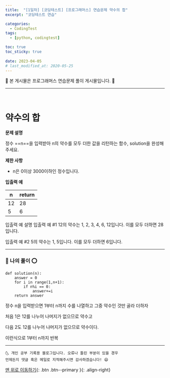 ```yaml
---
title:  "[1일차] [코딩테스트] [프로그래머스] 연습문제 약수의 합" 
excerpt: "코딩테스트 연습"

categories:
  - CodingTest
tags:
  - [python, codingtest]

toc: true
toc_sticky: true
 
date: 2023-04-05
# last_modified_at: 2020-05-25
---
```


🎀 본 게시물은 프로그래머스 연습문제 풀이 게시물입니다. 🎀 

---
<br>

# 약수의 합

__문제 설명__ 

정수 ==n==을 입력받아 n의 약수를 모두 더한 값을 리턴하는 함수, solution을 완성해주세요.

__제한 사항__

+ n은 0이상 3000이하인 정수입니다. 

__입출력 예__

| n | return |
|---|---|
| 12 | 28 |
| 5 | 6 |

입출력 예 설명
입출력 예 #1
12의 약수는 1, 2, 3, 4, 6, 12입니다. 이를 모두 더하면 28입니다.

입출력 예 #2
5의 약수는 1, 5입니다. 이를 모두 더하면 6입니다.

---

### 🚀 나의 풀이 ⭕

```
def solution(n):
    answer = 0
    for i in range(1,n+1):
        if n%i == 0:
            answer+=i
    return answer
```

정수 n을 입력받으면 1부터 n까지 수를 나열하고 그중 약수인 것만 골라 더하자 

처음 1은 12를 나누어 나머지가 없으므로 약수고 

다음 2도 12를 나누어 나머지가 없으므로 약수이다. 

이런식으로 1부터 n까지 반복


***
    🌜 개인 공부 기록용 블로그입니다. 오류나 틀린 부분이 있을 경우 
    언제든지 댓글 혹은 메일로 지적해주시면 감사하겠습니다! 😄

[맨 위로 이동하기](#){: .btn .btn--primary }{: .align-right}